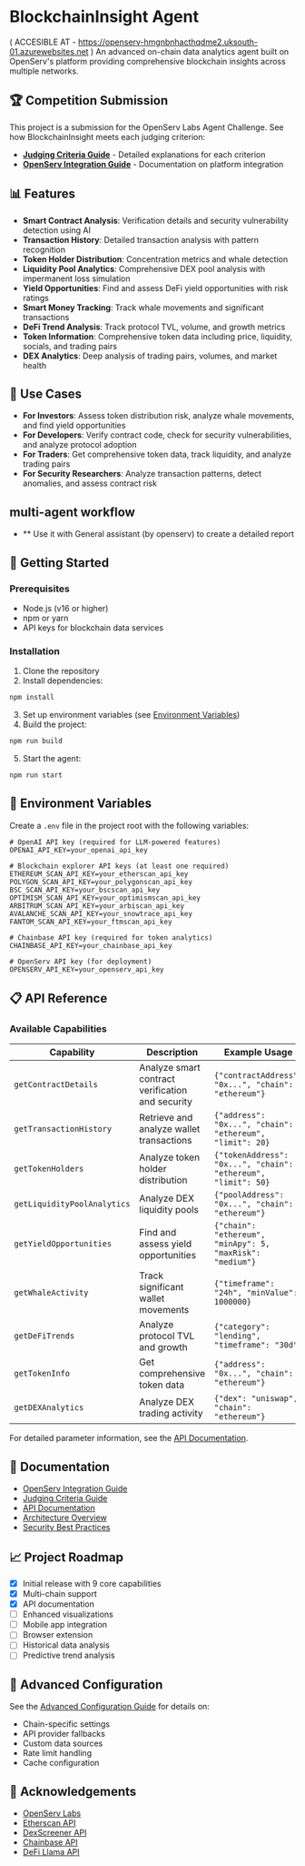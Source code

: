 # BlockchainInsight Agent
( ACCESIBLE AT - https://openserv-hmgnbnhacthqdme2.uksouth-01.azurewebsites.net )
An advanced on-chain data analytics agent built on OpenServ's platform providing comprehensive blockchain insights across multiple networks.


## 🏆 Competition Submission

This project is a submission for the OpenServ Labs Agent Challenge. See how BlockchainInsight meets each judging criterion:

- [**Judging Criteria Guide**](./JUDGING_CRITERIA.md) - Detailed explanations for each criterion
- [**OpenServ Integration Guide**](./OPENSERV_INTEGRATION.md) - Documentation on platform integration

## 📊 Features

- **Smart Contract Analysis**: Verification details and security vulnerability detection using AI
- **Transaction History**: Detailed transaction analysis with pattern recognition
- **Token Holder Distribution**: Concentration metrics and whale detection
- **Liquidity Pool Analytics**: Comprehensive DEX pool analysis with impermanent loss simulation
- **Yield Opportunities**: Find and assess DeFi yield opportunities with risk ratings
- **Smart Money Tracking**: Track whale movements and significant transactions
- **DeFi Trend Analysis**: Track protocol TVL, volume, and growth metrics
- **Token Information**: Comprehensive token data including price, liquidity, socials, and trading pairs
- **DEX Analytics**: Deep analysis of trading pairs, volumes, and market health

## 🎯 Use Cases

- **For Investors**: Assess token distribution risk, analyze whale movements, and find yield opportunities
- **For Developers**: Verify contract code, check for security vulnerabilities, and analyze protocol adoption
- **For Traders**: Get comprehensive token data, track liquidity, and analyze trading pairs
- **For Security Researchers**: Analyze transaction patterns, detect anomalies, and assess contract risk

## multi-agent workflow
- ** Use it with General assistant (by openserv) to create a detailed report 

## 🚀 Getting Started

### Prerequisites

- Node.js (v16 or higher)
- npm or yarn
- API keys for blockchain data services

### Installation

1. Clone the repository
2. Install dependencies:

```bash
npm install
```

3. Set up environment variables (see [Environment Variables](#-environment-variables))
4. Build the project:

```bash
npm run build
```

5. Start the agent:

```bash
npm run start
```

## 🔑 Environment Variables

Create a `.env` file in the project root with the following variables:

```
# OpenAI API key (required for LLM-powered features)
OPENAI_API_KEY=your_openai_api_key

# Blockchain explorer API keys (at least one required)
ETHEREUM_SCAN_API_KEY=your_etherscan_api_key
POLYGON_SCAN_API_KEY=your_polygonscan_api_key
BSC_SCAN_API_KEY=your_bscscan_api_key
OPTIMISM_SCAN_API_KEY=your_optimismscan_api_key
ARBITRUM_SCAN_API_KEY=your_arbiscan_api_key
AVALANCHE_SCAN_API_KEY=your_snowtrace_api_key
FANTOM_SCAN_API_KEY=your_ftmscan_api_key

# Chainbase API key (required for token analytics)
CHAINBASE_API_KEY=your_chainbase_api_key

# OpenServ API key (for deployment)
OPENSERV_API_KEY=your_openserv_api_key
```

## 📋 API Reference

### Available Capabilities

| Capability | Description | Example Usage |
|------------|-------------|---------------|
| `getContractDetails` | Analyze smart contract verification and security | `{"contractAddress": "0x...", "chain": "ethereum"}` |
| `getTransactionHistory` | Retrieve and analyze wallet transactions | `{"address": "0x...", "chain": "ethereum", "limit": 20}` |
| `getTokenHolders` | Analyze token holder distribution | `{"tokenAddress": "0x...", "chain": "ethereum", "limit": 50}` |
| `getLiquidityPoolAnalytics` | Analyze DEX liquidity pools | `{"poolAddress": "0x...", "chain": "ethereum"}` |
| `getYieldOpportunities` | Find and assess yield opportunities | `{"chain": "ethereum", "minApy": 5, "maxRisk": "medium"}` |
| `getWhaleActivity` | Track significant wallet movements | `{"timeframe": "24h", "minValue": 1000000}` |
| `getDeFiTrends` | Analyze protocol TVL and growth | `{"category": "lending", "timeframe": "30d"}` |
| `getTokenInfo` | Get comprehensive token data | `{"address": "0x...", "chain": "ethereum"}` |
| `getDEXAnalytics` | Analyze DEX trading activity | `{"dex": "uniswap", "chain": "ethereum"}` |

For detailed parameter information, see the [API Documentation](docs/API.md).



## 📝 Documentation

- [OpenServ Integration Guide](./OPENSERV_INTEGRATION.md)
- [Judging Criteria Guide](./JUDGING_CRITERIA.md)
- [API Documentation](docs/API.md)
- [Architecture Overview](docs/ARCHITECTURE.md)
- [Security Best Practices](docs/SECURITY.md)

## 📈 Project Roadmap

- [x] Initial release with 9 core capabilities
- [x] Multi-chain support
- [x] API documentation
- [ ] Enhanced visualizations
- [ ] Mobile app integration
- [ ] Browser extension
- [ ] Historical data analysis
- [ ] Predictive trend analysis

## 🔧 Advanced Configuration

See the [Advanced Configuration Guide](docs/ADVANCED_CONFIG.md) for details on:
- Chain-specific settings
- API provider fallbacks
- Custom data sources
- Rate limit handling
- Cache configuration



## 🙏 Acknowledgements

- [OpenServ Labs](https://openserv.ai)
- [Etherscan API](https://etherscan.io/apis)
- [DexScreener API](https://docs.dexscreener.com/api/reference)
- [Chainbase API](https://docs.chainbase.com/)
- [DeFi Llama API](https://defillama.com/docs/api)
